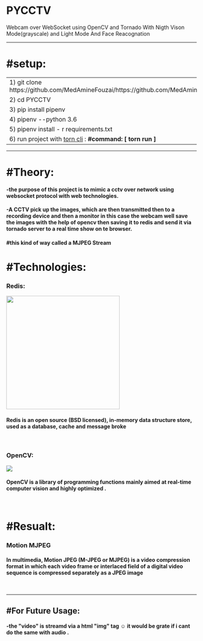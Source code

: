# PYCCTV
Webcam over WebSocket using OpenCV and Tornado With Nigth Vison Mode(grayscale) and Light Mode And Face Reacognation
<hr>
<h1>#setup:</h1>
<table>
<tr>
<td> 1)  git clone https://github.com/MedAmineFouzai/https://github.com/MedAmineFouzai/PYCCTV </td>
</tr>
<tr>
<td> 2) cd PYCCTV</td>
</tr>
<tr>
<td> 3) pip install pipenv</td>
</tr>
</tr>
<td> 4) pipenv --python 3.6</td>
</tr>
<tr>
<td> 5) pipenv install - r requirements.txt</td>
</tr>
<tr>
  <td>
    6) run project with <a href="https://pypi.org/project/torn/">torn cli</a> : <b>#command: [ torn run ] </b>  </td>
 </tr>
</table>
<hr>
<h1>#Theory:</h1>
<h4>-the purpose of this project is to mimic a cctv over network using websocket protocol with web technologies. <h4>
<h4>-A CCTV  pick up the images, which are then transmitted then to a recording device and then a monitor in this case the webcam well save the images with the help of opencv then saving it to redis and send it via tornado server to a real time show on te browser. </h4>
<h4>#this kind of way called a MJPEG Stream</h4>
<h1>#Technologies:</h1>
<h3>Redis:</h3>
<img src="https://cdn4.iconfinder.com/data/icons/redis-2/1451/Untitled-2-512.png" widht='300' height='300'>
<h4>Redis is an open source (BSD licensed), in-memory data structure store, used as a database, cache and message broke</h4>
<br>
<h3>OpenCV:</h3>
  <img src="https://github.com/MedAmineFouzai/PYCCTV/blob/master/Captures/opencv-logo.png">
<h4>OpenCV is a library of programming functions mainly aimed at real-time computer vision and highly optimized .</h4>
<br>
  <h1>#Resualt:</h1>
 <h3>Motion MJPEG</h3>
  <h4>In multimedia, Motion JPEG (M-JPEG or MJPEG) is a video compression format in which each video frame or interlaced field of a digital video sequence is compressed separately as a JPEG image</h4>

  <br>
  <hr>
  <h2>#For Future Usage:</h2>
  <h4>-the "video" is streamd via a html "img" tag ☺ it would be grate if i cant do the same with audio .</h4>
